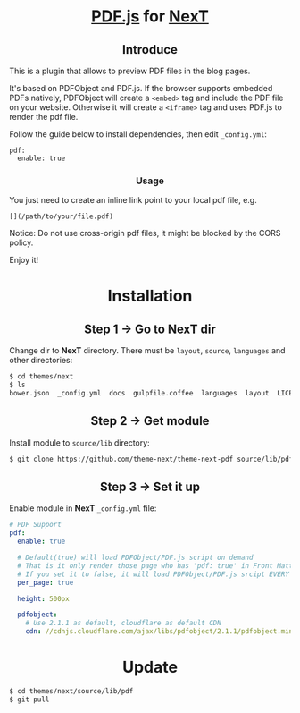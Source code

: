 <h1 align="center"><a href="https://github.com/mozilla/pdf.js">PDF.js</a> for <a href="https://github.com/theme-next">NexT</a></h1>

<h2 align="center">Introduce</h2>

This is a plugin that allows to preview PDF files in the blog pages.

It's based on PDFObject and PDF.js. If the browser supports embedded PDFs natively, PDFObject will create a `<embed>` tag and include the PDF file on your website. Otherwise it will create a `<iframe>` tag and uses PDF.js to render the pdf file.

Follow the guide below to install dependencies, then edit `_config.yml`:
```
pdf:
  enable: true
```
<h3 align="center">Usage</h3>
You just need to create an inline link point to your local pdf file, e.g.

```
[](/path/to/your/file.pdf)
```
Notice: Do not use cross-origin pdf files, it might be blocked by the CORS policy.

Enjoy it!

<h1 align="center">Installation</h1>

<h2 align="center">Step 1 &rarr; Go to NexT dir</h2>

Change dir to **NexT** directory. There must be `layout`, `source`, `languages` and other directories:

```sh
$ cd themes/next
$ ls
bower.json  _config.yml  docs  gulpfile.coffee  languages  layout  LICENSE.md  package.json  README.md  scripts  source  test
```

<h2 align="center">Step 2 &rarr; Get module</h2>

Install module to `source/lib` directory:

```sh
$ git clone https://github.com/theme-next/theme-next-pdf source/lib/pdf
```

<h2 align="center">Step 3 &rarr; Set it up</h2>

Enable module in **NexT** `_config.yml` file:

```yml
# PDF Support
pdf:
  enable: true

  # Default(true) will load PDFObject/PDF.js script on demand
  # That is it only render those page who has 'pdf: true' in Front Matter.
  # If you set it to false, it will load PDFObject/PDF.js srcipt EVERY PAGE.
  per_page: true

  height: 500px

  pdfobject:
    # Use 2.1.1 as default, cloudflare as default CDN
    cdn: //cdnjs.cloudflare.com/ajax/libs/pdfobject/2.1.1/pdfobject.min.js
```

<h1 align="center">Update</h1>

```sh
$ cd themes/next/source/lib/pdf
$ git pull
```
